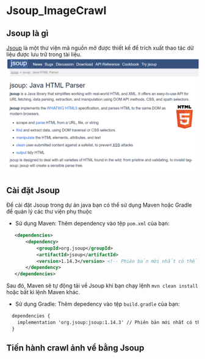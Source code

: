 # Jsoup_ImageCrawl
## Jsoup là gì
[Jsoup](https://jsoup.org/) là một thư viện mã nguồn mở được thiết kế để trích xuất thao tác dữ liệu được lưu trữ trong tài liệu.<br>
![image](https://raw.githubusercontent.com/NguyenSyHung2k3/Jsoup_ImageCrawl/master/assets/Jsoup.png)
## Cài đặt Jsoup 
Để cài đặt Jsoup trong dự án java bạn có thể sử dụng Maven hoặc Gradle để quản lý các thư viện phụ thuộc
- Sử dụng Maven:
  Thêm dependency vào tệp `pom.xml` của bạn:
```xml
   <dependencies>
       <dependency>
           <groupId>org.jsoup</groupId>
           <artifactId>jsoup</artifactId>
           <version>1.14.3</version> <!-- Phiên bản mới nhất có thể thay đổi -->
       </dependency>
   </dependencies>
```
Sau đó, Maven sẽ tự động tải về Jsoup khi bạn chạy lệnh `mvn clean install` hoặc bất kì lệnh Maven khác.
- Sử dụng Gradle:
  Thêm depedency vào tệp `build.gradle` của bạn:
```xml
  dependencies {
    implementation 'org.jsoup:jsoup:1.14.3' // Phiên bản mới nhất có thể thay đổi
  }
```
## Tiến hành crawl ảnh về bằng Jsoup



